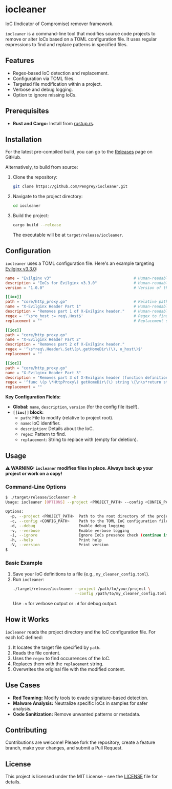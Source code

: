       
# iocleaner
IoC (Indicator of Compromise) remover framework.

`iocleaner` is a command-line tool that modifies source code projects to remove or alter IoCs based on a TOML configuration file. It uses regular expressions to find and replace patterns in specified files.

## Features

*   Regex-based IoC detection and replacement.
*   Configuration via TOML files.
*   Targeted file modification within a project.
*   Verbose and debug logging.
*   Option to ignore missing IoCs.

## Prerequisites

*   **Rust and Cargo:** Install from [rustup.rs](https://rustup.rs/).

## Installation
For the latest pre-compiled build, you can go to the [Releases](https://github.com/Pengrey/iocleaner/releases) page on GitHub.

Alternatively, to build from source:

1.  Clone the repository:
    ```bash
    git clone https://github.com/Pengrey/iocleaner.git
    ```

2.  Navigate to the project directory:
    ```bash
    cd iocleaner
    ```

3.  Build the project:
    ```bash
    cargo build --release
    ```
    The executable will be at `target/release/iocleaner`.

## Configuration

`iocleaner` uses a TOML configuration file. Here's an example targeting [Evilginx v3.3.0](https://github.com/kgretzky/evilginx2/releases/tag/v3.3.0):

```toml
name = "Evilginx v3"                                    # Human-readable project name
description = "IoCs for Evilginx v3.3.0"                # Human-readable name for the IoC
version = "1.0.0"                                       # Version of the configuration file

[[ioc]]
path = "core/http_proxy.go"                             # Relative path to the file in the target project
name = "X-Evilginx Header Part 1"                       # Human-readable name for the IoC
description = "Removes part 1 of X-Evilginx header."    # Human-readable description for the IoC
regex = '^\s*o_host := req\.Host$'                      # Regex to find the IoC
replacement = ""                                        # Replacement string (empty to remove)

[[ioc]]
path = "core/http_proxy.go"
name = "X-Evilginx Header Part 2"
description = "Removes part 2 of X-Evilginx header."
regex = '^\s*req\.Header\.Set\(p\.getHomeDir\(\), o_host\)$'
replacement = ""

[[ioc]]
path = "core/http_proxy.go"
name = "X-Evilginx Header Part 3"
description = "Removes part 3 of X-Evilginx header (function definition)."
regex = '^func \(p \*HttpProxy\) getHomeDir\(\) string \{\n\s*return strings\.Replace\(HOME_DIR, "\.e", "X-E", 1\)\n\}'
replacement = ""
```

**Key Configuration Fields:**
*   **Global:** `name`, `description`, `version` (for the config file itself).
*   **`[[ioc]]` block:**
    *   `path`: File to modify (relative to project root).
    *   `name`: IoC identifier.
    *   `description`: Details about the IoC.
    *   `regex`: Pattern to find.
    *   `replacement`: String to replace with (empty for deletion).

## Usage

**⚠️ WARNING: `iocleaner` modifies files in place. Always back up your project or work on a copy!**

### Command-Line Options

```bash
$ ./target/release/iocleaner -h
Usage: iocleaner [OPTIONS] --project <PROJECT_PATH> --config <CONFIG_PATH>

Options:
  -p, --project <PROJECT_PATH>  Path to the root directory of the project to clean
  -c, --config <CONFIG_PATH>    Path to the TOML IoC configuration file
  -d, --debug                   Enable debug logging
  -v, --verbose                 Enable verbose logging
  -i, --ignore                  Ignore IoCs presence check (continue if IoC not found)
  -h, --help                    Print help
  -V, --version                 Print version
$
```

### Basic Example

1.  Save your IoC definitions to a file (e.g., `my_cleaner_config.toml`).
2.  Run `iocleaner`:
    ```bash
    ./target/release/iocleaner --project /path/to/your/project \
                               --config /path/to/my_cleaner_config.toml
    ```
    Use `-v` for verbose output or `-d` for debug output.

## How it Works

`iocleaner` reads the project directory and the IoC configuration file. For each IoC defined:
1.  It locates the target file specified by `path`.
2.  Reads the file content.
3.  Uses the `regex` to find occurrences of the IoC.
4.  Replaces them with the `replacement` string.
5.  Overwrites the original file with the modified content.

## Use Cases

*   **Red Teaming:** Modify tools to evade signature-based detection.
*   **Malware Analysis:** Neutralize specific IoCs in samples for safer analysis.
*   **Code Sanitization:** Remove unwanted patterns or metadata.

## Contributing

Contributions are welcome! Please fork the repository, create a feature branch, make your changes, and submit a Pull Request.

## License

This project is licensed under the MIT License - see the [LICENSE](LICENSE) file for details.